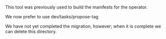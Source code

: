 This tool was previously used to build the manifests for the operator.

We now prefer to use dev/tasks/propose-tag

We have not yet completed the migration, however; when it is complete we can delete this directory.